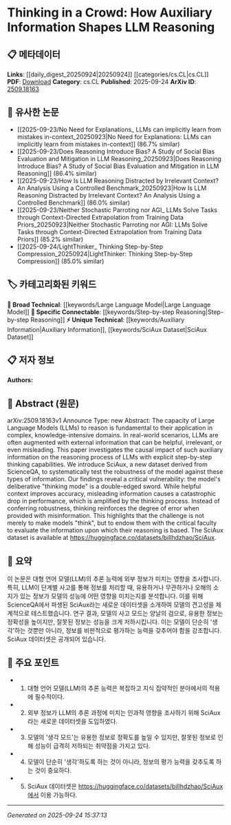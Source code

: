 <!-- KEYWORD_LINKING_METADATA:
{
  "processed_timestamp": "2025-09-24T15:37:13.193616",
  "vocabulary_version": "1.0",
  "selected_keywords": [
    "Large Language Model",
    "Auxiliary Information",
    "SciAux Dataset",
    "Step-by-step Reasoning"
  ],
  "rejected_keywords": [],
  "similarity_scores": {
    "Large Language Model": 0.85,
    "Auxiliary Information": 0.78,
    "SciAux Dataset": 0.82,
    "Step-by-step Reasoning": 0.77
  },
  "extraction_method": "AI_prompt_based",
  "budget_applied": true,
  "candidates_json": {
    "candidates": [
      {
        "surface": "Large Language Models",
        "canonical": "Large Language Model",
        "aliases": [
          "LLMs"
        ],
        "category": "broad_technical",
        "rationale": "Central to the paper's focus on reasoning and auxiliary information.",
        "novelty_score": 0.3,
        "connectivity_score": 0.9,
        "specificity_score": 0.7,
        "link_intent_score": 0.85
      },
      {
        "surface": "Auxiliary Information",
        "canonical": "Auxiliary Information",
        "aliases": [
          "External Information"
        ],
        "category": "unique_technical",
        "rationale": "Key to understanding the impact on LLM reasoning processes.",
        "novelty_score": 0.75,
        "connectivity_score": 0.65,
        "specificity_score": 0.8,
        "link_intent_score": 0.78
      },
      {
        "surface": "SciAux",
        "canonical": "SciAux Dataset",
        "aliases": [
          "ScienceQA Derived Dataset"
        ],
        "category": "unique_technical",
        "rationale": "Introduces a new dataset specifically for testing LLM robustness.",
        "novelty_score": 0.85,
        "connectivity_score": 0.6,
        "specificity_score": 0.9,
        "link_intent_score": 0.82
      },
      {
        "surface": "Step-by-step Thinking",
        "canonical": "Step-by-step Reasoning",
        "aliases": [
          "Deliberative Thinking"
        ],
        "category": "specific_connectable",
        "rationale": "Highlights the method of reasoning being analyzed.",
        "novelty_score": 0.65,
        "connectivity_score": 0.7,
        "specificity_score": 0.75,
        "link_intent_score": 0.77
      }
    ],
    "ban_list_suggestions": [
      "method",
      "performance",
      "experiment"
    ]
  },
  "decisions": [
    {
      "candidate_surface": "Large Language Models",
      "resolved_canonical": "Large Language Model",
      "decision": "linked",
      "scores": {
        "novelty": 0.3,
        "connectivity": 0.9,
        "specificity": 0.7,
        "link_intent": 0.85
      }
    },
    {
      "candidate_surface": "Auxiliary Information",
      "resolved_canonical": "Auxiliary Information",
      "decision": "linked",
      "scores": {
        "novelty": 0.75,
        "connectivity": 0.65,
        "specificity": 0.8,
        "link_intent": 0.78
      }
    },
    {
      "candidate_surface": "SciAux",
      "resolved_canonical": "SciAux Dataset",
      "decision": "linked",
      "scores": {
        "novelty": 0.85,
        "connectivity": 0.6,
        "specificity": 0.9,
        "link_intent": 0.82
      }
    },
    {
      "candidate_surface": "Step-by-step Thinking",
      "resolved_canonical": "Step-by-step Reasoning",
      "decision": "linked",
      "scores": {
        "novelty": 0.65,
        "connectivity": 0.7,
        "specificity": 0.75,
        "link_intent": 0.77
      }
    }
  ]
}
-->

# Thinking in a Crowd: How Auxiliary Information Shapes LLM Reasoning

## 📋 메타데이터

**Links**: [[daily_digest_20250924|20250924]] [[categories/cs.CL|cs.CL]]
**PDF**: [Download](https://arxiv.org/pdf/2509.18163.pdf)
**Category**: cs.CL
**Published**: 2025-09-24
**ArXiv ID**: [2509.18163](https://arxiv.org/abs/2509.18163)

## 🔗 유사한 논문
- [[2025-09-23/No Need for Explanations_ LLMs can implicitly learn from mistakes in-context_20250923|No Need for Explanations: LLMs can implicitly learn from mistakes in-context]] (86.7% similar)
- [[2025-09-23/Does Reasoning Introduce Bias? A Study of Social Bias Evaluation and Mitigation in LLM Reasoning_20250923|Does Reasoning Introduce Bias? A Study of Social Bias Evaluation and Mitigation in LLM Reasoning]] (86.4% similar)
- [[2025-09-23/How Is LLM Reasoning Distracted by Irrelevant Context? An Analysis Using a Controlled Benchmark_20250923|How Is LLM Reasoning Distracted by Irrelevant Context? An Analysis Using a Controlled Benchmark]] (86.0% similar)
- [[2025-09-23/Neither Stochastic Parroting nor AGI_ LLMs Solve Tasks through Context-Directed Extrapolation from Training Data Priors_20250923|Neither Stochastic Parroting nor AGI: LLMs Solve Tasks through Context-Directed Extrapolation from Training Data Priors]] (85.2% similar)
- [[2025-09-24/LightThinker_ Thinking Step-by-Step Compression_20250924|LightThinker: Thinking Step-by-Step Compression]] (85.0% similar)

## 🏷️ 카테고리화된 키워드
**🧠 Broad Technical**: [[keywords/Large Language Model|Large Language Model]]
**🔗 Specific Connectable**: [[keywords/Step-by-step Reasoning|Step-by-step Reasoning]]
**⚡ Unique Technical**: [[keywords/Auxiliary Information|Auxiliary Information]], [[keywords/SciAux Dataset|SciAux Dataset]]

## 📋 저자 정보

**Authors:** 

## 📄 Abstract (원문)

arXiv:2509.18163v1 Announce Type: new 
Abstract: The capacity of Large Language Models (LLMs) to reason is fundamental to their application in complex, knowledge-intensive domains. In real-world scenarios, LLMs are often augmented with external information that can be helpful, irrelevant, or even misleading. This paper investigates the causal impact of such auxiliary information on the reasoning process of LLMs with explicit step-by-step thinking capabilities. We introduce SciAux, a new dataset derived from ScienceQA, to systematically test the robustness of the model against these types of information. Our findings reveal a critical vulnerability: the model's deliberative "thinking mode" is a double-edged sword. While helpful context improves accuracy, misleading information causes a catastrophic drop in performance, which is amplified by the thinking process. Instead of conferring robustness, thinking reinforces the degree of error when provided with misinformation. This highlights that the challenge is not merely to make models "think", but to endow them with the critical faculty to evaluate the information upon which their reasoning is based. The SciAux dataset is available at https://huggingface.co/datasets/billhdzhao/SciAux.

## 📝 요약

이 논문은 대형 언어 모델(LLM)의 추론 능력에 외부 정보가 미치는 영향을 조사합니다. 특히, LLM이 단계별 사고를 통해 정보를 처리할 때, 유용하거나 무관하거나 오해의 소지가 있는 정보가 모델의 성능에 어떤 영향을 미치는지를 분석합니다. 이를 위해 ScienceQA에서 파생된 SciAux라는 새로운 데이터셋을 소개하여 모델의 견고성을 체계적으로 테스트했습니다. 연구 결과, 모델의 사고 모드는 양날의 검으로, 유용한 정보는 정확성을 높이지만, 잘못된 정보는 성능을 크게 저하시킵니다. 이는 모델이 단순히 '생각'하는 것뿐만 아니라, 정보를 비판적으로 평가하는 능력을 갖추어야 함을 강조합니다. SciAux 데이터셋은 공개되어 있습니다.

## 🎯 주요 포인트

- 1. 대형 언어 모델(LLM)의 추론 능력은 복잡하고 지식 집약적인 분야에서의 적용에 필수적이다.
- 2. 외부 정보가 LLM의 추론 과정에 미치는 인과적 영향을 조사하기 위해 SciAux라는 새로운 데이터셋을 도입하였다.
- 3. 모델의 '생각 모드'는 유용한 정보로 정확도를 높일 수 있지만, 잘못된 정보로 인해 성능이 급격히 저하되는 취약점을 가지고 있다.
- 4. 모델이 단순히 '생각'하도록 하는 것이 아니라, 정보의 평가 능력을 갖추도록 하는 것이 중요하다.
- 5. SciAux 데이터셋은 https://huggingface.co/datasets/billhdzhao/SciAux에서 이용 가능하다.


---

*Generated on 2025-09-24 15:37:13*
